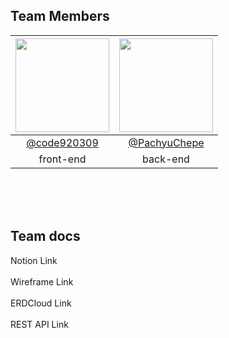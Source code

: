 ## Team Members
|<img src="https://avatars.githubusercontent.com/u/95957270?v=4" width="150" height="150"/>|<img src="https://avatars.githubusercontent.com/u/145348244?v=4" width="150" height="150"/>|
|:-:|:-:|
|[@code920309](https://github.com/code920309)|[@PachyuChepe](https://github.com/PachyuChepe)
front-end|back-end

</br></br></br>

## Team docs
Notion Link</br>
</br>
Wireframe Link</br>
</br>
ERDCloud Link</br>
</br>
REST API Link</br>
</br>
